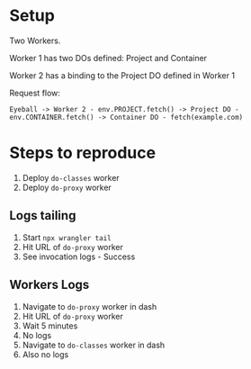 # Setup

Two Workers.

Worker 1 has two DOs defined: Project and Container

Worker 2 has a binding to the Project DO defined in Worker 1

Request flow:

`Eyeball -> Worker 2 - env.PROJECT.fetch() -> Project DO - env.CONTAINER.fetch() -> Container DO - fetch(example.com)`

# Steps to reproduce

1. Deploy `do-classes` worker
2. Deploy `do-proxy` worker


## Logs tailing

1. Start `npx wrangler tail`
2. Hit URL of `do-proxy` worker
3. See invocation logs - Success


## Workers Logs

1. Navigate to `do-proxy` worker in dash
2. Hit URL of `do-proxy` worker
3. Wait 5 minutes
4. No logs
5. Navigate to `do-classes` worker in dash
6. Also no logs
